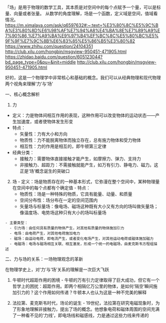 「场」是用于物理的数学工具，其本质是对空间中的每个点赋予一个量，可以是标量、向量或者张量。 从数学的角度理解，场是一个函数，定义域是空间，值域看情况。https://m.ximalaya.com/ask/q6597632#:~:text=%E3%80%8C%E5%9C%BA%E3%80%8D%E6%98%AF%E7%94%A8%E4%BA%8E%E7%89%A9%E7%90%86,%E7%A9%BA%E9%97%B4%EF%BC%8C%E5%80%BC%E5%9F%9F%E7%9C%8B%E6%83%85%E5%86%B5%E3%80%82 https://www.zhihu.com/question/24104351 http://club.xilu.com/hongbin/msgview-950451-471905.html https://zhidao.baidu.com/question/605123044?bd_page_type=0&pu=&init=middle http://club.xilu.com/hongbin/msgview-950451-471905.html





好的，这是一个物理学中非常核心和基础的概念。我们可以从经典物理和现代物理两个视角来理解‘力’与‘场’

一、核心概念解析
1. 力
  - 定义：力是物体间相互作用的表现，这种作用可以改变物体的运动状态——产生加速度，或者使物体发生形变
  - 特点：
    - 矢量性：力有大小和方向
    - 物质性：力不能脱离物体而独立存在，总有施力物体和受力物体
    - 相互性：力的作用是相互的，即牛顿第三定律
  - 经典分类：
    - 接触力：需要物体直接接触才能产生，如摩擦力、弹力、支持力
    - 非接触力、超距力：不需接触就能产生，如万有引力、静电力、磁力。这正是‘场’概念诞生的突破口

  2. 场
    - 定义：场是物质存在的一种基本形式，它弥漫在整个空间中，某种物理量在空间中的每个点都有个确定值
    - 特点：
      - 物质性：场是一种特殊的物质，它具有能量、动量、和质量
      - 空间分布性：场分布在一定的空间范围内
      - 矢量场与标量场：像电场、磁场这种既有大小又有方向的场叫做矢量场；像温度场、电势场这种只有大小的场叫标量场

    - 主要类型：
      - 引力场：由任何具有质量的物体产生，对其他有质量的物体施加引力
      - 电场：由电荷产生，对其他电荷施加电力
      - 磁场：由运动电荷，即电流产生，或者变化电场产生，对其他运动电荷或磁体施加磁力
      - 电磁场：电场与磁场相互关联、相互激发，形成一个统一的电磁场，由麦克斯韦方程组描述

  二、力与场的关系：一场物理观念的革新

  在物理学史上，对‘力’与‘场’关系的理解是一次巨大飞跃

  1. 牛顿时代超距作用的困境
    - 牛顿的万有引力定律取得了巨大成功，但它有一个哲学上的困扰：超距作用。即两个相隔亿万公里的物体，是如何‘隔空’瞬间施加引力的？这个作用如何传递？牛顿本人也认为这是一种不完美的解释

  2. 法拉第、麦克斯韦时代，场论的诞生
    - 19世纪，法拉第在研究电磁现象时，为了形象地理解非接触力，提出了场的概念。他想象电荷和磁体周围的空间充满了一种看不见的‘力线’，即电场线和磁感线，力是通过这些力线来传递的
